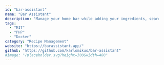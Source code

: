 ```yaml
---
id: "bar-assistant"
name: "Bar Assistant"
description: "Manage your home bar while adding your ingredients, searching for cocktails and creating custom cocktail recipes."
tags:
  - "MIT"
  - "PHP"
  - "Docker"
category: "Recipe Management"
website: "https://barassistant.app/"
github: "https://github.com/karlomikus/bar-assistant"
#image: "/placeholder.svg?height=300&width=400"
---
```


